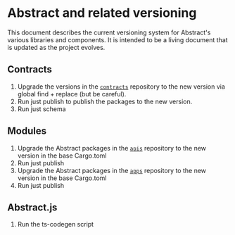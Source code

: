 # Abstract and related versioning

This document describes the current versioning system for Abstract's various libraries and components. It is intended to be a living document that is updated as the project evolves.

## Contracts

1. Upgrade the versions in the [`contracts`](https://github.com/Abstract-OS/contracts) repository to the new version via global find + replace (but be careful).
2. Run just publish to publish the packages to the new version.
3. Run just schema

## Modules

1. Upgrade the Abstract packages in the [`apis`](https://github.com/Abstract-OS/apis) repository to the new version in the base Cargo.toml
2. Run just publish
3. Upgrade the Abstract packages in the [`apps`](https://github.com/Abstract-OS/apps) repository to the new version in the base Cargo.toml
4. Run just publish

## Abstract.js

1. Run the ts-codegen script